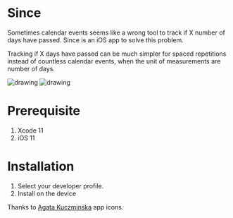 # Since

Sometimes calendar events seems like a wrong tool to track if X number of days have passed. Since is an iOS app to solve this problem. 

Tracking if X days have passed can be much simpler for spaced repetitions instead of countless calendar events, when the unit of measurements are number of days.

<img src="/Screenshots/Since_home.png" alt="drawing">     <img src="/Screenshots/Since_detail.png" alt="drawing">

# Prerequisite
1. Xcode 11
2. iOS 11

# Installation 
1. Select your developer profile.
2. Install on the device

Thanks to [Agata Kuczminska](https://dribbble.com/shots/4017467-77-FREE-Space-Icons-Hand-Drawn#shot-description) app icons.
